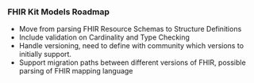 ### FHIR Kit Models Roadmap

- Move from parsing FHIR Resource Schemas to Structure Definitions
- Include validation on Cardinality and Type Checking
- Handle versioning, need to define with community which versions to initially support.
- Support migration paths between different versions of FHIR, possible parsing of FHIR mapping language
